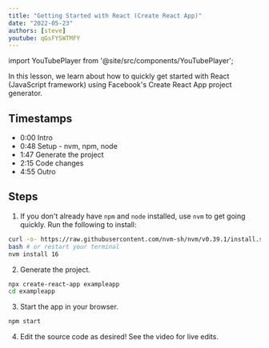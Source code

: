 ```yaml
---
title: "Getting Started with React (Create React App)"
date: "2022-05-23"
authors: [steve]
youtube: qGsFYSWTMFY
---
```


import YouTubePlayer from '@site/src/components/YouTubePlayer';

<YouTubePlayer youtubeLink={frontMatter.youtube} />

In this lesson, we learn about how to quickly get started with React (JavaScript framework) using Facebook's Create React App project generator.

<!--truncate-->

## Timestamps

- 0:00 Intro
- 0:48 Setup - nvm, npm, node
- 1:47 Generate the project
- 2:15 Code changes
- 4:55 Outro

## Steps

1. If you don't already have `npm` and `node` installed, use `nvm` to get going quickly. Run the following to install:

```bash
curl -o- https://raw.githubusercontent.com/nvm-sh/nvm/v0.39.1/install.sh | bash
bash # or restart your terminal
nvm install 16
```

2. Generate the project.

```bash
npx create-react-app exampleapp
cd exampleapp
```

3. Start the app in your browser.

```bash
npm start
```

4. Edit the source code as desired! See the video for live edits.
